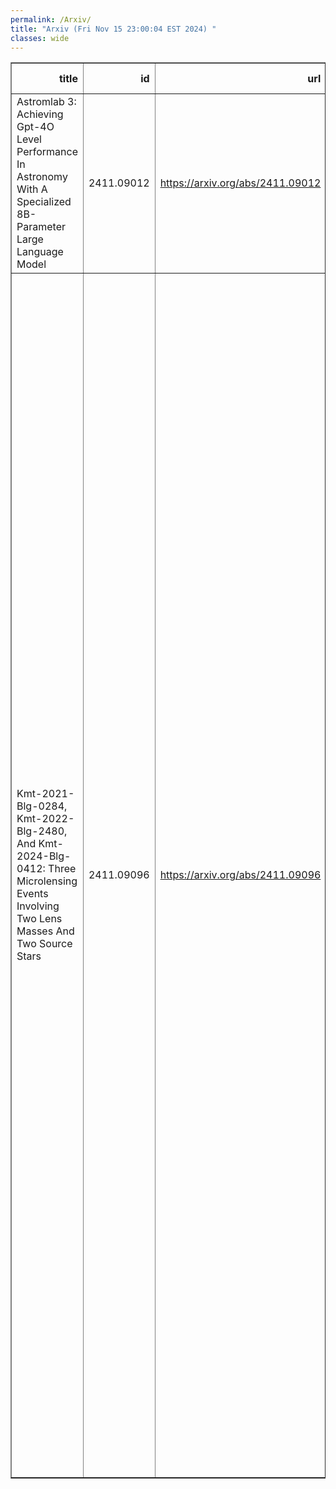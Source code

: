 ```yaml
---
permalink: /Arxiv/
title: "Arxiv (Fri Nov 15 23:00:04 EST 2024) "
classes: wide
---
```

<table border="1" class="dataframe">
  <thead>
    <tr style="text-align: right;">
      <th>title</th>
      <th>id</th>
      <th>url</th>
      <th>authors</th>
      <th>Local Authors</th>
    </tr>
  </thead>
  <tbody>
    <tr>
      <td>Astromlab 3: Achieving Gpt-4O Level Performance In Astronomy With A   Specialized 8B-Parameter Large Language Model</td>
      <td>2411.09012</td>
      <td><a href="https://arxiv.org/abs/2411.09012" target="_blank">https://arxiv.org/abs/2411.09012</a></td>
      <td>Tijmen De Haan, Yuan-Sen Ting, Tirthankar Ghosal, Tuan Dung Nguyen, Alberto Accomazzi, Azton Wells, Nesar Ramachandra, Rui Pan, Zechang Sun</td>
      <td>Yuan-Sen Ting</td>
    </tr>
    <tr>
      <td>Kmt-2021-Blg-0284, Kmt-2022-Blg-2480, And Kmt-2024-Blg-0412: Three   Microlensing Events Involving Two Lens Masses And Two Source Stars</td>
      <td>2411.09096</td>
      <td><a href="https://arxiv.org/abs/2411.09096" target="_blank">https://arxiv.org/abs/2411.09096</a></td>
      <td>Cheongho Han, Andrzej Udalski, Ian A. Bond, Chung-Uk Lee, Andrew Gould, Michael D. Albrow, Sun-Ju Chung, Kyu-Ha Hwang, Youn Kil Jung, Yoon-Hyun Ryu, Yossi Shvartzvald, In-Gu Shin, Jennifer C. Yee, Hongjing Yang, Weicheng Zang, Sang-Mok Cha, Doeon Kim, Dong-Jin Kim, Seung-Lee Kim, Dong-Joo Lee, Yongseok Lee, Byeong-Gon Park, Richard W. Pogge, Przemek Mróz, Michał K. Szymański, Jan Skowron, Radosław Poleski, Igor Soszyński, Paweł Pietrukowicz, Szymon Kozłowski, Krzysztof A. Rybicki, Patryk Iwanek, Krzysztof Ulaczyk, Marcin Wrona, Mariusz Gromadzki, Mateusz J. Mróz, Fumio Abe, Richard Barry, David P. Bennett, Aparna Bhattacharya, Hirosame Fujii, Akihiko Fukui, Ryusei Hamada, Yuki Hirao, Stela Ishitani Silva, Yoshitaka Itow, Rintaro Kirikawa, Naoki Koshimoto, Yutaka Matsubara, Shota Miyazaki, Yasushi Muraki, Greg Olmschenk, Clément Ranc, Nicholas J. Rattenbury, Yuki Satoh, Takahiro Sumi, Daisuke Suzuki, Mio Tomoyoshi, Paul J. Tristram, Aikaterini Vandorou, Hibiki Yama, Kansuke Yamashita</td>
      <td>Richard Pogge</td>
    </tr>
  </tbody>
</table>